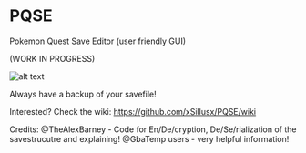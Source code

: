# PQSE
Pokemon Quest Save Editor (user friendly GUI)

(WORK IN PROGRESS)

![alt text](https://github.com/xSillusx/PQSE/blob/master/screen.png)

Always have a backup of your savefile!


Interested? Check the wiki: https://github.com/xSillusx/PQSE/wiki


Credits:
@TheAlexBarney - Code for En/De/cryption, De/Se/rialization of the savestrucutre and explaining!
@GbaTemp users - very helpful information!
